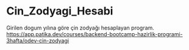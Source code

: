 # Cin_Zodyagi_Hesabi
Girilen dogum yılına göre çin zodyağı hesaplayan program.  https://app.patika.dev/courses/backend-bootcamp-hazirlik-programi-3hafta/odev-cin-zodyagi
